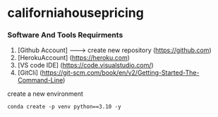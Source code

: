 # californiahousepricing


### Software And Tools Requirments

1. [Github Account] ---> create new repository (https://github.com)
2. [HerokuAccount] (https://heroku.com)
3. [VS code IDE] (https://code.visualstudio.com/)
4. [GitCli] (https://git-scm.com/book/en/v2/Getting-Started-The-Command-Line)



create a new environment


```
conda create -p venv python==3.10 -y

```